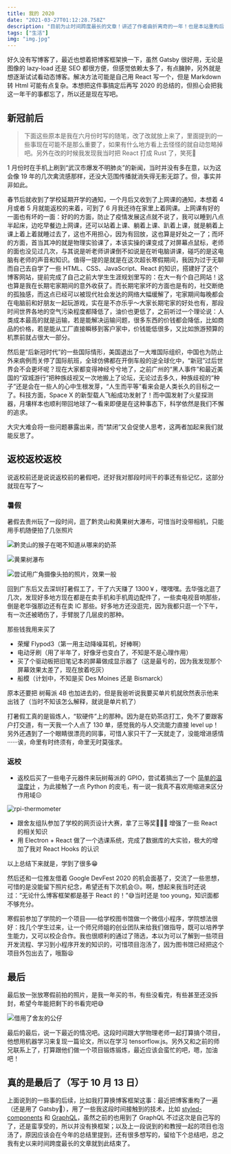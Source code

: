 ```yaml
---
title: 我的 2020
date: "2021-03-27T01:12:28.758Z"
description: "目前为止时间跨度最长的文章！讲述了作者曲折离奇的一年！也是本站重构后的第一篇文章！划时代的纪念意义！"
tags: ["生活"]
img: "img.jpg"
---
```


好久没有写博客了，最近也想着把博客框架换一下，虽然 Gatsby 很好用，无论是图像的 lazy-load 还是 SEO 都很方便，但感觉依赖太多了，有点臃肿，另外就是想逐渐试试看动态博客。解决方法可能是自己用 React 写一个，但是 Markdown 转 Html 可能有点复杂。本想把这件事搞定后再写 2020 的总结的，但担心会把我这一年干的事都忘了，所以还是现在写吧。

## 新冠前后

> 下面这些原本是我在六月份时写的随笔，改了改就放上来了，里面提到的一些事现在可能不是那么重要了，如果有什么地方看上去怪怪的就自动忽略掉吧。另外在改的时候我发现我当时把 React 打成 Rust 了，笑死🤣

1 月份时在手机上刷到“武汉市爆发不明肺炎”的新闻，当时并没有多在意，以为这会像 19 年的几次禽流感那样，还没大范围传播就消失得无影无踪了。但，事实并非如此。

春节后就收到了学校延期开学的通知，一个月后又收到了上网课的通知，本想着 4 月或者 5 月就能返校的来着，可到了 6 月我还待在家里上着网课。上网课有好的一面也有坏的一面：好的的方面，防止了疫情发展这点就不说了，我可以睡到八点半起床，边吃早餐边上网课，还可以站着上课、躺着上课、趴着上课，就是躺着上课上着上着就睡过去了，这也不用担心，因为有回放，这也算是好处之一了；而坏的方面，首当其冲的就是物理实验课了，本该实操的课变成了对屏幕点鼠标，老师的面也没见过几次，与其说是听老师讲课倒不如说是在听电脑讲课，碰巧的是这电脑有老师的声音和知识。值得一提的是就是在这次超长寒假期间，我因为过于无聊而自己去自学了一些 HTML、CSS、JavaScript、React 的知识，搭建好了这个博客网站，提前完成了自己之前大学生生涯规划里写的：在大一有个自己网站！这也算是我在长期宅家期间的意外收获了。而长期宅家坏的方面也是有的，社交断绝的孤独感，而这点已经可以被现代社会发达的网络大幅缓解了，宅家期间每晚都会在电脑前和好朋友一起玩游戏，实在是不亦乐乎～大家长期宅家的好处也有，那段时间世界各地的空气污染程度都降低了，油价也更低了，之前听过一个理论说：人类成本最高的就是运输，若是能解决运输问题，很多东西的价钱都会降低，比如商品的价格，若是能从工厂直接瞬移到客户家中，价钱能低很多，又比如旅游预算的机票前就占很大一部分。

然后是“后新冠时代”的一些国际情形，美国退出了一大堆国际组织，中国也为防止外来病例而关停了国际航班，全球仿佛都在开倒车般的逆全球化中，“新冠”过后世界会不会更坏呢？现在大家都变得神经兮兮地了，之前广州的“黑人事件”和最近美国的“双城游行”把种族歧视又一次地搬上了论坛，无论过去多久，种族歧视的“种子”还是会在一些人的心中生根发芽，“人生而平等”看来会是人类长久的目标之一了。科技方面，Space X 的新型载人飞船成功发射了！而中国发射了火星探测器，月壤样本也顺利带回地球了～看来即便是在这种事态下，科学依然是我们不懈的追求。

大灾大难会将一些问题暴露出来，而“禁闭”又会促使人思考，这两者加起来我们就能反思了。

## 返校返校返校

说返校前还是说说返校前的暑假吧，还好我对那段时间干的事还有些记忆，这部分就现在写了～

### 暑假

暑假去贵州玩了一段时间，逛了黔灵山和黄果树大瀑布，可惜当时没带相机，只能用手机随便拍了几张照片

![黔灵山的猴子在喝不知道从哪来的奶茶](monkeys.jpg)

![黄果树瀑布](waterfall.jpg)

![尝试用广角摄像头拍的照片，效果一般](img.jpg)

回到广东后又去深圳打暑假工了，干了六天赚了 1300￥，嘿嘿嘿。去华强北逛了几次，发现好多地方现在都是在卖手机和手机周边配件了，一些卖电视音响那些，倒是老华强那边还有在卖 IC 那些。好多地方还没逛完，因为我都只逛一个下午，有一次还被晒伤了，手臂脱了几层皮的那种。

那些钱我用来买了

- 荣耀 Flypod3（第一用主动降噪耳机，好棒啊）
- 电动牙刷（用了半年了，好像牙也变白了，不知是不是心理作用）
- 买了个驱动板把旧笔记本的屏幕做成显示器了（这是最亏的，因为我发现那个屏幕效果太差了，现在放着吃灰）
- 船模（计划中，不知是买 Des Moines 还是 Bismarck）

原本还要把 树莓派 4B 也加进去的，但是我爸听说我要买单片机就欣然表示他来出钱了（当时不知该怎么解释，就说是单片机了）

打暑假工真的是锻炼人，“软硬件”上的那种。因为是在奶茶店打工，免不了要跟客户打交道，有一天我一个人点了 130 单，感觉我的与人交流能力直接 level up！另外还遇到了一个眼睛很漂亮的同事，可惜人家只干了一天就走了，没能增进感情······诶，命里有时终须有，命里无时莫强求。

### 返校

- 返校后买了一些电子元器件来玩树莓派的 GPIO，尝试着搞出了一个 [简单的温湿度计](https://github.com/Talaxy009/rpi-thermometer) ，为此接触了一点 Python 的皮毛，有一说一我真不喜欢用缩进来区分作用域😖

![rpi-thermometer](./rpi-thermometer.jpg)

- 跟舍友组队参加了学校的网页设计大赛，拿了三等奖🎉🎉🎉 增强了一些 React 的相关知识
- 用 Electron + React 做了一个选课系统，完成了数据库的大实验，极大的增加了我对 React Hooks 的认识

以上总结下来就是，学到了很多😁

然后还和一位推友借着 Google DevFest 2020 的机会面基了，交流了一些思想，可惜的是没能留下照片纪念，希望还有下次机会😔。啊，想起来我当时还说过：“无论什么博客框架都是基于 React 的！”😅当时还是 too young，知识面都不够充分。

寒假前参加了学院的一个项目——给学校图书馆做一个微信小程序，学院想法很好：找几个学生过来，让一个师兄师姐的创业团队来给我们做指导，既可以培养学生能力，又可以校企合作。我也很顺利的通过了筛选，本以为可以了解到一些项目开发流程、学习到小程序开发的知识的，可惜项目泡汤了，因为图书馆已经把这个项目外包出去了，哦豁😫

## 最后

最后放一张放寒假前拍的照片，是我一年买的书，有些没看完，有些甚至还没拆封，希望今年能把剩下的书看完吧😅

![借用了舍友的公仔](./books.jpg)

最后的最后，说一下最近的情况吧。这段时间跟大学物理老师一起打算搞个项目，他想用机器学习来复现一篇论文，所以在学习 tensorflow.js。另外又和之前的师兄联系上了，打算跟他们做一个项目锻炼锻炼，最近应该会蛮忙的吧，嗯，加油吧！

## 真的是最后了（写于 10 月 13 日）

上面说到的一些事的后续，比如我打算换博客框架这事：最近把博客重构了一遍（还是用了 Gatsby🤣），用了一些我这段时间接触到的技术，比如  [styled-components](https://styled-components.com/) 和 [GraphQL](https://graphql.org/)，虽然之前的也用到了 GraphQL 不过这次是自己写的了，还是蛮享受的，所以并没有换框架；以及上一段说到的和教授一起的项目也泡汤了，原因应该会在今年的总结里提到，还有很多想写的，留给下个总结吧，总之我有史以来时间跨度最长的文章就到此结束了。
